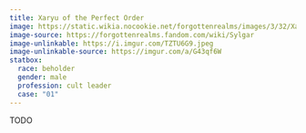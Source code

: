 ```yaml
---
title: Xaryu of the Perfect Order
image: https://static.wikia.nocookie.net/forgottenrealms/images/3/32/Xanathar-5e.jpg
image-source: https://forgottenrealms.fandom.com/wiki/Sylgar
image-unlinkable: https://i.imgur.com/TZTU6G9.jpeg
image-unlinkable-source: https://imgur.com/a/G43qf6W
statbox:
  race: beholder
  gender: male
  profession: cult leader
  case: "01"
---
```


TODO
